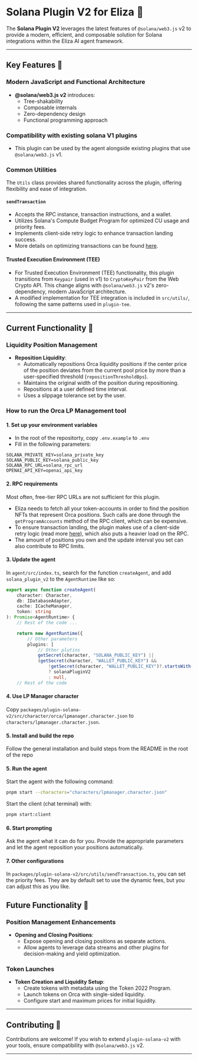 # Solana Plugin V2 for Eliza 🌟

The **Solana Plugin V2** leverages the latest features of `@solana/web3.js` v2 to provide a modern, efficient, and composable solution for Solana integrations within the Eliza AI agent framework.

---

## Key Features 🚀

### Modern JavaScript and Functional Architecture
- **@solana/web3.js v2** introduces:
  - Tree-shakability
  - Composable internals
  - Zero-dependency design
  - Functional programming approach

### Compatibility with existing solana V1 plugins
- This plugin can be used by the agent alongside existing plugins that use `@solana/web3.js` v1.

### Common Utilities
The `Utils` class provides shared functionality across the plugin, offering flexibility and ease of integration.

#### `sendTransaction`
- Accepts the RPC instance, transaction instructions, and a wallet.
- Utilizes Solana's Compute Budget Program for optimized CU usage and priority fees.
- Implements client-side retry logic to enhance transaction landing success.
- More details on optimizing transactions can be found [here](https://orca-so.github.io/whirlpools/Whirlpools%20SDKs/Whirlpools/Send%20Transaction).

#### Trusted Execution Environment (TEE)
- For Trusted Execution Environment (TEE) functionality, this plugin transitions from `Keypair` (used in v1) to `CryptoKeyPair` from the Web Crypto API. This change aligns with `@solana/web3.js` v2's zero-dependency, modern JavaScript architecture.
- A modified implementation for TEE integration is included in `src/utils/`, following the same patterns used in `plugin-tee`.

---

## Current Functionality 🎯

### Liquidity Position Management
- **Reposition Liquidity**:
  - Automatically repositions Orca liquidity positions if the center price of the position deviates from the current pool price by more than a user-specified threshold (`repositionThresholdBps`).
  - Maintains the original width of the position during repositioning.
  - Repositions at a user defined time interval.
  - Uses a slippage tolerance set by the user.

### How to run the Orca LP Management tool
#### 1. Set up your environment variables
- In the root of the repositorty, copy `.env.example` to `.env`
- Fill in the following parameters:
```env
SOLANA_PRIVATE_KEY=solana_private_key
SOLANA_PUBLIC_KEY=solana_public_key
SOLANA_RPC_URL=solana_rpc_url
OPENAI_API_KEY=openai_api_key
```

#### 2. RPC requirements
Most often, free-tier RPC URLs are not sufficient for this plugin.
- Eliza needs to fetch all your token-accounts in order to find the position NFTs that represent Orca positions. Such calls are done through the `getProgramAccounts` method of the RPC client, which can be expensive.
- To ensure transaction landing, the plugin makes use of a client-side retry logic (read more [here](https://www.helius.dev/blog/how-to-land-transactions-on-solana#how-do-i-land-transactions)), which also puts a heavier load on the RPC.
- The amount of positions you own and the update interval you set can also contribute to RPC limits.

#### 3. Update the agent
In `agent/src/index.ts`, search for the function `createAgent`, and add `solana_plugin_v2` to the `AgentRuntime` like so:
```typescript
export async function createAgent(
    character: Character,
    db: IDatabaseAdapter,
    cache: ICacheManager,
    token: string
): Promise<AgentRuntime> {
    // Rest of the code ...

    return new AgentRuntime({
        // Other parameters
        plugins: [
            // Other plutins
            getSecret(character, "SOLANA_PUBLIC_KEY") ||
            (getSecret(character, "WALLET_PUBLIC_KEY") &&
                !getSecret(character, "WALLET_PUBLIC_KEY")?.startsWith("0x"))
                ? solanaPluginV2
                : null,
    // Rest of the code
```

#### 4. Use LP Manager character
Copy `packages/plugin-solana-v2/src/character/orca/lpmanager.character.json` to `characters/lpmanager.character.json`.

#### 5. Install and build the repo
Follow the general installation and build steps from the README in the root of the repo

#### 5. Run the agent
Start the agent with the following command:
```sh
pnpm start --characters="characters/lpmanager.character.json"
```

Start the client (chat terminal) with:
```sh
pnpm start:client
```

#### 6. Start prompting
Ask the agent what it can do for you. Provide the appropriate parameters and let the agent reposition your positions automatically.

#### 7. Other configurations
In `packages/plugin-solana-v2/src/utils/sendTransaction.ts`, you can set the priority fees. They are by default set to use the dynamic fees, but you can adjust this as you like.

## Future Functionality 🔮

### Position Management Enhancements
- **Opening and Closing Positions**:
  - Expose opening and closing positions as separate actions.
  - Allow agents to leverage data streams and other plugins for decision-making and yield optimization.

### Token Launches
- **Token Creation and Liquidity Setup**:
  - Create tokens with metadata using the Token 2022 Program.
  - Launch tokens on Orca with single-sided liquidity.
  - Configure start and maximum prices for initial liquidity.

---

## Contributing 🤝
Contributions are welcome! If you wish to extend `plugin-solana-v2` with your tools, ensure compatibility with `@solana/web3.js` v2.

---
